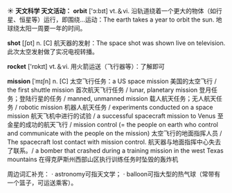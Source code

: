 ☀ <span class="category">**天文科学 天文活动：**</span>
<span class="vocabulary">**orbit**</span> ['ɔ:bɪt] 
<span class="definition">vt.＆vi. 沿轨道绕着一个更大的物体（如行星、恒星等）运行，即围绕…运动：</span>The earth takes a year to orbit the sun. 地球绕太阳一周要一年的时间。

<span class="vocabulary">**shot**</span> [ʃɒt] 
<span class="definition">n. [C] 航天器的发射：</span>The space shot was shown live on television. 此次太空发射做了实况电视转播。

<span class="vocabulary">**rocket**</span> ['rɒkɪt] 
<span class="definition">vt.＆vi. 用火箭运送（飞行器等）：</span>了解即可
           
<span class="vocabulary">**mission**</span> [ˈmɪʃn]
<span class="definition">n. [C] 太空飞行任务：</span>a US space mission 美国的太空飞行 / the first shuttle mission 首次航天飞行任务 / lunar, planetary mission 登月任务；登陆行星的任务 / manned, unmanned mission 载人航天任务；无人航天任务 / robotic mission 机器人航天任务 / experiments conducted on a space mission 航天飞机中进行的试验 / a successful spacecraft mission to Venus 至金星的成功的航天飞行 / mission control (= the people on earth who control and communicate with the people on the mission) 太空飞行的地面指挥人员 / The spacecraft lost contact with mission control. 航天器与地面指挥中心失去了联系。/ a bomber that crashed during a training mission in the west Texas mountains 在得克萨斯州西部山区执行训练任务时坠毁的轰炸机

周边词汇补充：
· astronomy可指天文学；
· balloon可指大型的热气球（常带有一个篮子，可运送乘客）。
